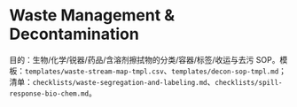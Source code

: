 # Waste Management & Decontamination

目的：生物/化学/锐器/药品/含溶剂擦拭物的分类/容器/标签/收运与去污 SOP。模板：`templates/waste-stream-map-tmpl.csv`、`templates/decon-sop-tmpl.md`；清单：`checklists/waste-segregation-and-labeling.md`、`checklists/spill-response-bio-chem.md`。
